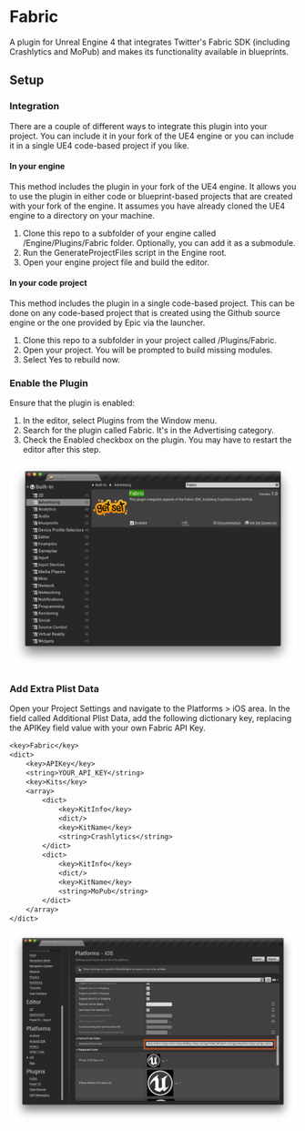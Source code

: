 # Fabric
A plugin for Unreal Engine 4 that integrates Twitter's Fabric SDK (including Crashlytics and MoPub) and makes its functionality available in blueprints.

## Setup

### Integration

There are a couple of different ways to integrate this plugin into your project. You can include it in your fork of the UE4 engine or you can include it in a single UE4 code-based project if you like.

#### In your engine

This method includes the plugin in your fork of the UE4 engine. It allows you to use the plugin in either code or blueprint-based projects that are created with your fork of the engine. It assumes you have already cloned the UE4 engine to a directory on your machine.

1. Clone this repo to a subfolder of your engine called /Engine/Plugins/Fabric folder. Optionally, you can add it as a submodule.
2. Run the GenerateProjectFiles script in the Engine root.
3. Open your engine project file and build the editor.

#### In your code project

This method includes the plugin in a single code-based project. This can be done on any code-based project that is created using the Github source engine or the one provided by Epic via the launcher.

1. Clone this repo to a subfolder in your project called /Plugins/Fabric.
2. Open your project. You will be prompted to build missing modules.
3. Select Yes to rebuild now.

### Enable the Plugin

Ensure that the plugin is enabled:

1. In the editor, select Plugins from the Window menu.
2. Search for the plugin called Fabric. It's in the Advertising category.
3. Check the Enabled checkbox on the plugin. You may have to restart the editor after this step.

![EnableThePlugin](Resources/EnableThePlugin.png)

### Add Extra Plist Data

Open your Project Settings and navigate to the Platforms > iOS area. In the field called Additional Plist Data, add the following dictionary key, replacing the APIKey field value with your own Fabric API Key.

```plist
<key>Fabric</key>
<dict>
	<key>APIKey</key>
	<string>YOUR_API_KEY</string>
	<key>Kits</key>
	<array>
		<dict>
			<key>KitInfo</key>
			<dict/>
			<key>KitName</key>
			<string>Crashlytics</string>
		</dict>
		<dict>
			<key>KitInfo</key>
			<dict/>
			<key>KitName</key>
			<string>MoPub</string>
		</dict>
	</array>
</dict>
```

![ExtraPlistData](Resources/ExtraPlistData.png)
